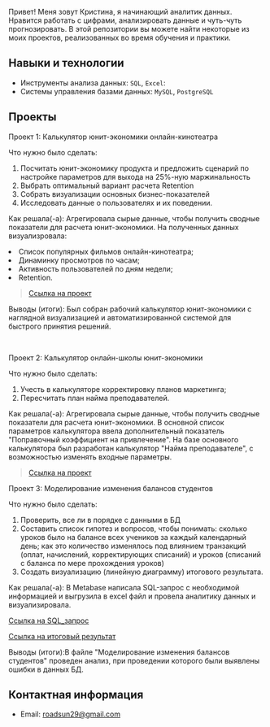 Привет! Меня зовут Кристина, я начинающий аналитик данных. 
Нравится работать с цифрами, анализировать данные и чуть-чуть прогнозировать.
В этой репозитории вы можете найти некоторые из моих проектов, реализованных во время обучения и практики.


## Навыки и технологии
- Инструменты анализа данных: ``SQL``, ``Excel``: 
- Системы управления базами данных: ``MySQL``, ``PostgreSQL``

 ## Проекты
<p> Проект 1: Калькулятор юнит-экономики онлайн-кинотеатра</p>
<p>Что нужно было сделать:<p>
<ol>
  <li>Посчитать юнит-экономику продукта и предложить сценарий по настройке параметров для выхода на 25%-ную маржинальность</li>
  <li>Выбрать оптимальный вариант расчета Retention</li>
  <li>Собрать визуализации основных бизнес-показателей</li>
  <li>Исследовать данные о пользователях и их поведении.</li>
</ol>

<p>Как решала(-а): Агрегировала сырые данные, чтобы получить сводные показатели для расчета юнит-экономики. На полученных данных визуализровала: <p>
<li>Список популярных фильмов онлайн-кинотеатра;</li>
<li>Динаминку просмотров по часам;</li>
<li>Активность пользователей по дням недели;</li>
<li>Retention.</li>
</ol>

> <a href="Калькулятор юнит-экономики онлайн-кинотеатра.xlsx">Ссылка на проект</a>
</ol>

<p>Выводы (итоги): Был собран рабочий калькулятор юнит-экономики с наглядной визуализацией и автоматизированной системой для быстрого принятия решений.<p>
<ol>
  
</ol>
<br> 

<p> Проект 2: Калькулятор онлайн-школы юнит-экономики</p>
<p>Что нужно было сделать:<p>
<ol>
  <li>Учесть в калькуляторе корректировку планов маркетинга;</li>
  <li>Пересчитать план найма преподавателей.</li>
 
</ol>

<p>Как решала(-а): Агрегировала сырые данные, чтобы получить сводные показатели для расчета юнит-экономики. В основной список параметров калькулятора ввела дополнительный показатель "Поправочный коэффициент на привлечение". На базе основного калькулятора был разработан калькулятор "Найма преподавателе", с возможностью изменять входные параметры.  <p>

> <a href="Калькулятор онлайн-школы юнит-экономики.xlsx">Ссылка на проект</a>

 
<p>Проект 3: Моделирование изменения балансов студентов</p> 
<p>Что нужно было сделать:<p>
<ol>
<li>Проверить, все ли в порядке с данными в БД</li>
<li>Составить список гипотез и вопросов, чтобы понимать: сколько уроков было на балансе всех учеников за каждый календарный день;
 как это количество изменялось под влиянием транзакций (оплат, начислений, корректирующих списаний) и уроков (списаний с баланса по мере прохождения уроков) </li>
<li>Создать визуализацию (линейную диаграмму) итогового результата. </li>

</ol>

<p>Как решала(-а): В Metabase написала SQL-запрос с необходимой информацией и выгрузила в excel файл и провела аналитику данных  и визуализировала. <p>

>
 <a href="SQL_запрос.txt">Ссылка на SQL_запрос</a>
 
</ol>

 <a href="Моделирование изменения балансов студентов.xlsx">Ссылка на итоговый результат</a>        
 
</ol>

 
 <p>Выводы (итоги):В файле "Моделирование изменения балансов студентов" проведен анализ, при проведении которого были выявлены ошибки в данных БД. <p>


## Контактная информация
- Email: roadsun29@gmail.com
 
  
